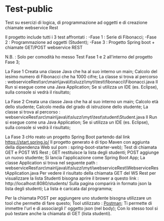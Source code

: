 # Test-public
Test su esercizi di logica, di programmazione ad oggetti e di creazione chiamate webservice Rest

Il progetto include tutti i 3 test affrontati :
-Fase 1 : Serie di Fibonacci;
-Fase 2 : Programmazione ad oggetti (Student);
-Fase 3 : Progetto Spring boot + chiamate GET/POST webservice REST

N.B. : Solo per comodità ho messo Test Fase 1 e 2 all'interno del progetto Fase 3;

La Fase 1
Creata una classe Java che ha al suo interno un main;
Calcolo del iesimo numero di Fibonacci che ha 1000 cifre;
La classe si trova al percorso :
webserviceRest\src\main\java\it\sluzzi\myti\test\fibonacci\Fibonacci.java
Il Run si esegue come una Java Application;
Se si utilizza un IDE (es. Eclipse), sulla console si vedrà il risultato;

La Fase 2
Creata una classe Java che ha al suo interno un main;
Calcolo età dello studente;
Calcolo media del grado di istruzione dello studente;
La classe si trova al percorso :
webserviceRest\src\main\java\it\sluzzi\myti\test\student\Student.java
Il Run si esegue come una Java Application;
Se si utilizza un IDE (es. Eclipse), sulla console si vedrà il risultato;

La Fase 3
cHo reato un progetto Spring Boot partendo dal link https://start.spring.io/ 
Il progetto generato è di tipo Maven con aggiunta della dipendenza Web sul pom : spring-boot-starter-web);
Test di chiamata GET e POST WS Rest ;
GET restituisce la lista degli studenti;
POST aggiunge un nuovo studente;
Si lancia l'applicazione come Spring Boot App;
La classe Application si trova nel seguente path :
webserviceRest\src\main\java\it\sluzzi\myti\webserviceRest\WebserviceRestApplication.java
Per vedere il risultato della chiamata GET del WS Rest per visualizzare la lista Studenti bisogna aprire il brower a questo link :
http://localhost:8080/students/
Sulla pagina comparirà in formato json la lista degli studenti;
La lista è caricata dal programma;

Per la chiamata POST per aggiungere uno studente bisogna utilizzare un tool che permette di fare questo;
Tool utilizzato : [Postman](https://www.getpostman.com);
Ti permette di immettre l'url e di associargli l' oggetto json (nel body);
Con lo stesso tool si può testare anche la chiamata di GET (lista studenti).


